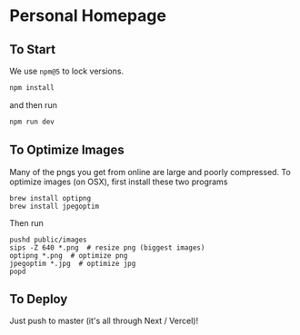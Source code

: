 # Personal Homepage

## To Start

We use `npm@5` to lock versions.

```bash
npm install
```

and then run

```bash
npm run dev
```

## To Optimize Images

Many of the pngs you get from online are large and poorly compressed. To optimize images (on OSX), first install these two programs

```
brew install optipng
brew install jpegoptim
```

Then run

```
pushd public/images
sips -Z 640 *.png  # resize png (biggest images)
optipng *.png  # optimize png
jpegoptim *.jpg  # optimize jpg
popd
```

## To Deploy

Just push to master (it's all through Next / Vercel)!
